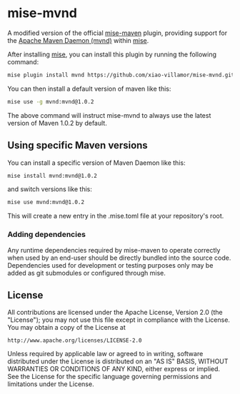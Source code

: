 # mise-mvnd

A modified version of the official [mise-maven](https://github.com/mise-plugins/mise-maven) plugin, providing support for the [Apache Maven Daemon (mvnd)](https://maven.apache.org/tools/mvnd.html) within [mise](https://github.com/jdx/mise).

After installing [mise](https://github.com/jdx/mise),
you can install this plugin by running the following command:


```bash
mise plugin install mvnd https://github.com/xiao-villamor/mise-mvnd.git
```

You can then install a default version of maven like this:

```bash
mise use -g mvnd:mvnd@1.0.2
```

The above command will instruct mise-mvnd to always use the latest version of
Maven 1.0.2 by default.

## Using specific Maven versions

You can install a specific version of Maven Daemon like this:

```bash
mise install mvnd:mvnd@1.0.2
```

and switch versions like this:

```bash
mise use mvnd:mvnd@1.0.2
```

This will create a new entry in the .mise.toml file at your repository's root.

### Adding dependencies

Any runtime dependencies required by mise-maven to operate correctly when
used by an end-user should be directly bundled into the source code.
Dependencies used for development or testing purposes only may be added
as git submodules or configured through mise.

## License

All contributions are licensed under the Apache License, Version 2.0
(the "License"); you may not use this file except in compliance with the
License. You may obtain a copy of the License at

    http://www.apache.org/licenses/LICENSE-2.0

Unless required by applicable law or agreed to in writing, software
distributed under the License is distributed on an "AS IS" BASIS,
WITHOUT WARRANTIES OR CONDITIONS OF ANY KIND, either express or implied.
See the License for the specific language governing permissions and
limitations under the License.

